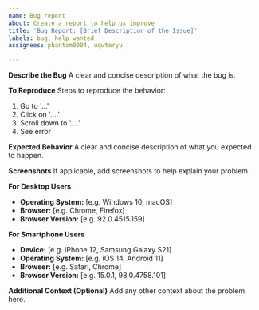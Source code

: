 ```yaml
---
name: Bug report
about: Create a report to help us improve
title: 'Bug Report: [Brief Description of the Issue]'
labels: bug, help wanted
assignees: phantom0004, uqwteryu

---
```


**Describe the Bug**
A clear and concise description of what the bug is.

**To Reproduce**
Steps to reproduce the behavior:
1. Go to '...'
2. Click on '....'
3. Scroll down to '....'
4. See error

**Expected Behavior**
A clear and concise description of what you expected to happen.

**Screenshots**
If applicable, add screenshots to help explain your problem.

**For Desktop Users**
- **Operating System:** [e.g. Windows 10, macOS]
- **Browser:** [e.g. Chrome, Firefox]
- **Browser Version:** [e.g. 92.0.4515.159]

**For Smartphone Users**
- **Device:** [e.g. iPhone 12, Samsung Galaxy S21]
- **Operating System:** [e.g. iOS 14, Android 11]
- **Browser:** [e.g. Safari, Chrome]
- **Browser Version:** [e.g. 15.0.1, 98.0.4758.101]

**Additional Context (Optional)**
Add any other context about the problem here.

